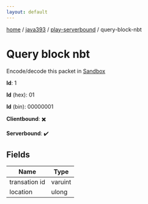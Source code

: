 ```yaml
---
layout: default
---
```


[home](/)  /  [java393](/protocol/java393)  /  [play-serverbound](/protocol/java393/play-serverbound)  /  query-block-nbt

# Query block nbt

Encode/decode this packet in [Sandbox](../../../sandbox/java393#PlayServerbound.QueryBlockNbt)

**Id**: 1

**Id** (hex): 01

**Id** (bin): 00000001

**Clientbound**: ✖️

**Serverbound**: ✔️

## Fields

Name | Type
---|---
transation id | varuint
location | ulong
